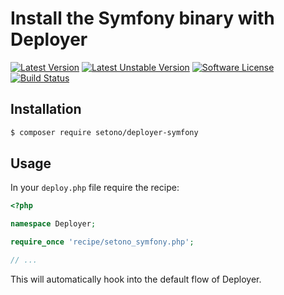 # Install the Symfony binary with Deployer

[![Latest Version][ico-version]][link-packagist]
[![Latest Unstable Version][ico-unstable-version]][link-packagist]
[![Software License][ico-license]](LICENSE)
[![Build Status][ico-github-actions]][link-github-actions]

## Installation

```bash
$ composer require setono/deployer-symfony
```

## Usage

In your `deploy.php` file require the recipe:

```php
<?php

namespace Deployer;

require_once 'recipe/setono_symfony.php';

// ...
```

This will automatically hook into the default flow of Deployer.

[ico-version]: https://poser.pugx.org/setono/deployer-symfony/v/stable
[ico-unstable-version]: https://poser.pugx.org/setono/deployer-symfony/v/unstable
[ico-license]: https://poser.pugx.org/setono/deployer-symfony/license
[ico-github-actions]: https://github.com/Setono/deployer-symfony/workflows/build/badge.svg

[link-packagist]: https://packagist.org/packages/setono/deployer-symfony
[link-github-actions]: https://github.com/Setono/deployer-symfony/actions
